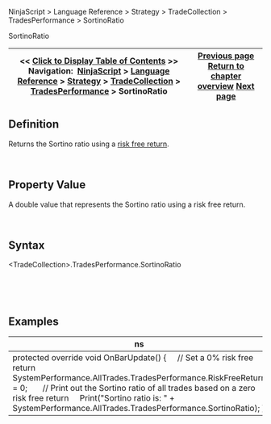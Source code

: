 ﻿


NinjaScript \> Language Reference \> Strategy \> TradeCollection \> TradesPerformance \> SortinoRatio






















SortinoRatio







| \<\< [Click to Display Table of Contents](sortinoratio.md) \>\> **Navigation:**     [NinjaScript](ninjascript-1.md) \> [Language Reference](language_reference_wip-1.md) \> [Strategy](strategy-1.md) \> [TradeCollection](tradecollection-1.md) \> [TradesPerformance](tradesperformance-1.md) \> SortinoRatio | [Previous page](sharperatio-1.md) [Return to chapter overview](tradesperformance-1.md) [Next page](ticks-1.md) |
| --- | --- |











## Definition


Returns the Sortino ratio using a [risk free return](riskfreereturn-1.md).  

 


## Property Value


A double value that represents the Sortino ratio using a risk free return.


 


## Syntax
\<TradeCollection\>.TradesPerformance.SortinoRatio


 


 


## Examples




| ns |
| --- |
| protected override void OnBarUpdate() {      // Set a 0% risk free return      SystemPerformance.AllTrades.TradesPerformance.RiskFreeReturn \= 0;        // Print out the Sortino ratio of all trades based on a zero risk free return      Print("Sortino ratio is: " \+ SystemPerformance.AllTrades.TradesPerformance.SortinoRatio); } |



 








